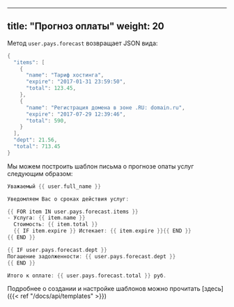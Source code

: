 
---
title: "Прогноз оплаты"
weight: 20
---

Метод `user.pays.forecast` возвращает JSON вида:

```go
{
  "items": [
    {
      "name": "Тариф хостинга",
      "expire": "2017-01-31 23:59:50",
      "total": 123.45,
    },
    {
      "name": "Регистрация домена в зоне .RU: domain.ru",
      "expire": "2017-07-29 12:39:46",
      "total": 590,
    }
  ],
  "dept": 21.56,
  "total": 713.45
}
```

Мы можем построить шаблон письма о прогнозе опаты услуг следующим образом:
```go
Уважаемый {{ user.full_name }}

Уведомляем Вас о сроках действия услуг:

{{ FOR item IN user.pays.forecast.items }}
- Услуга: {{ item.name }}
  Стоимость: {{ item.total }}
  {{ IF item.expire }} Истекает: {{ item.expire }}{{ END }}
{{ END }}

{{ IF user.pays.forecast.dept }}
Погашение задолженности: {{ user.pays.forecast.dept }}
{{ END }}

Итого к оплате: {{ user.pays.forecast.total }} руб.
```

Подробнее о создании и настройке шаблонов можно прочитать [здесь]({{< ref "/docs/api/templates" >}})

